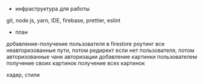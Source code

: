 - инфраструктура для работы

git, node js, yarn, IDE, firebase, prettier, eslint

- план

добавление-получение пользователя в firestore
роутинг
все неавторизованные пути, потом редирект если нет пользователя, потом авторизованные
чанк авторизации
добавление картинки пользователем
получение своих картинок
получение всех картинок

хэдер, стили
